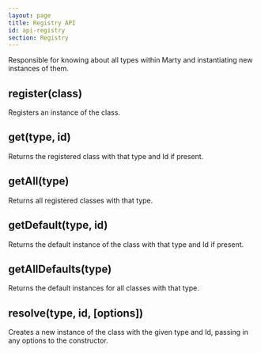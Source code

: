 ```yaml
---
layout: page
title: Registry API
id: api-registry
section: Registry
---
```


Responsible for knowing about all types within Marty and instantiating new instances of them.

<h2 id="register">register(class)</h2>

Registers an instance of the class.

<h2 id="get">get(type, id)</h2>

Returns the registered class with that type and Id if present.

<h2 id="getAll">getAll(type)</h2>

Returns all registered classes with that type.

<h2 id="getDefault">getDefault(type, id)</h2>

Returns the default instance of the class with that type and Id if present.

<h2 id="getAllDefaults">getAllDefaults(type)</h2>

Returns the default instances for all classes with that type.

<h2 id="resolve">resolve(type, id, [options])</h2>

Creates a new instance of the class with the given type and Id, passing in any options to the constructor.